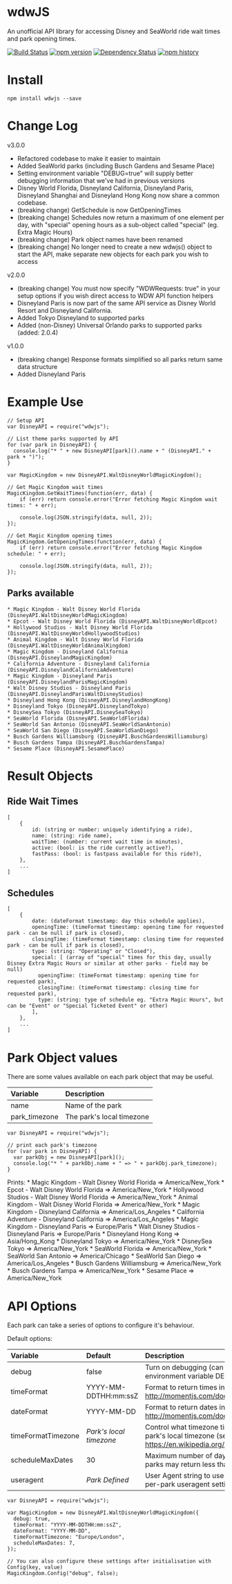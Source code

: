 # wdwJS

An unofficial API library for accessing Disney and SeaWorld ride wait times and park opening times.

[![Build Status](https://travis-ci.org/cubehouse/wdwJS.svg?branch=master)](https://travis-ci.org/cubehouse/wdwJS) [![npm version](https://badge.fury.io/js/wdwjs.svg)](https://badge.fury.io/js/wdwjs) [![Dependency Status](https://www.versioneye.com/nodejs/wdwjs/badge?style=flat)](https://www.versioneye.com/nodejs/wdwjs)
[![npm history](https://nodei.co/npm-dl/wdwjs.png)](https://www.npmjs.com/package/wdwjs/)

# Install

    npm install wdwjs --save

# Change Log

v3.0.0

* Refactored codebase to make it easier to maintain
* Added SeaWorld parks (including Busch Gardens and Sesame Place)
* Setting environment variable "DEBUG=true" will supply better debugging information that we've had in previous versions
* Disney World Florida, Disneyland California, Disneyland Paris, Disneyland Shanghai and Disneyland Hong Kong now share a common codebase.
* (breaking change) GetSchedule is now GetOpeningTimes
* (breaking change) Schedules now return a maximum of one element per day, with "special" opening hours as a sub-object called "special" (eg. Extra Magic Hours)
* (breaking change) Park object names have been renamed
* (breaking change) No longer need to create a new wdwjs() object to start the API, make separate new objects for each park you wish to access

v2.0.0

* (breaking change) You must now specify "WDWRequests: true" in your setup options if you wish direct access to WDW API function helpers
* Disneyland Paris is now part of the same API service as Disney World Resort and Disneyland California.
* Added Tokyo Disneyland to supported parks
* Added (non-Disney) Universal Orlando parks to supported parks (added: 2.0.4)

v1.0.0

* (breaking change) Response formats simplified so all parks return same data structure
* Added Disneyland Paris

# Example Use

    // Setup API
    var DisneyAPI = require("wdwjs");

    // List theme parks supported by API
    for (var park in DisneyAPI) {
      console.log("* " + new DisneyAPI[park]().name + " (DisneyAPI." + park + ")");
    }

    var MagicKingdom = new DisneyAPI.WaltDisneyWorldMagicKingdom();

    // Get Magic Kingdom wait times
    MagicKingdom.GetWaitTimes(function(err, data) {
        if (err) return console.error("Error fetching Magic Kingdom wait times: " + err);

        console.log(JSON.stringify(data, null, 2));
    });

    // Get Magic Kingdom opening times
    MagicKingdom.GetOpeningTimes(function(err, data) {
        if (err) return console.error("Error fetching Magic Kingdom schedule: " + err);

        console.log(JSON.stringify(data, null, 2));
    });

## Parks available

    * Magic Kingdom - Walt Disney World Florida (DisneyAPI.WaltDisneyWorldMagicKingdom)
    * Epcot - Walt Disney World Florida (DisneyAPI.WaltDisneyWorldEpcot)
    * Hollywood Studios - Walt Disney World Florida (DisneyAPI.WaltDisneyWorldHollywoodStudios)
    * Animal Kingdom - Walt Disney World Florida (DisneyAPI.WaltDisneyWorldAnimalKingdom)
    * Magic Kingdom - Disneyland California (DisneyAPI.DisneylandMagicKingdom)
    * California Adventure - Disneyland California (DisneyAPI.DisneylandCaliforniaAdventure)
    * Magic Kingdom - Disneyland Paris (DisneyAPI.DisneylandParisMagicKingdom)
    * Walt Disney Studios - Disneyland Paris (DisneyAPI.DisneylandParisWaltDisneyStudios)
    * Disneyland Hong Kong (DisneyAPI.DisneylandHongKong)
    * Disneyland Tokyo (DisneyAPI.DisneylandTokyo)
    * DisneySea Tokyo (DisneyAPI.DisneySeaTokyo)
    * SeaWorld Florida (DisneyAPI.SeaWorldFlorida)
    * SeaWorld San Antonio (DisneyAPI.SeaWorldSanAntonio)
    * SeaWorld San Diego (DisneyAPI.SeaWorldSanDiego)
    * Busch Gardens Williamsburg (DisneyAPI.BuschGardensWilliamsburg)
    * Busch Gardens Tampa (DisneyAPI.BuschGardensTampa)
    * Sesame Place (DisneyAPI.SesamePlace)


# Result Objects

## Ride Wait Times

    [
        {
            id: (string or number: uniquely identifying a ride),
            name: (string: ride name),
            waitTime: (number: current wait time in minutes),
            active: (bool: is the ride currently active?),
            fastPass: (bool: is fastpass available for this ride?),
        },
        ...
    ]

## Schedules

    [
        {
            date: (dateFormat timestamp: day this schedule applies),
            openingTime: (timeFormat timestamp: opening time for requested park - can be null if park is closed),
            closingTime: (timeFormat timestamp: closing time for requested park - can be null if park is closed),
            type: (string: "Operating" or "Closed"),
            special: [ (array of "special" times for this day, usually Disney Extra Magic Hours or similar at other parks - field may be null)
              openingTime: (timeFormat timestamp: opening time for requested park),
              closingTime: (timeFormat timestamp: closing time for requested park),
              type: (string: type of schedule eg. "Extra Magic Hours", but can be "Event" or "Special Ticketed Event" or other)
            ],
        },
        ...
    ]

# Park Object values

There are some values available on each park object that may be useful.

|Variable|Description|
|:-------|:----------|
|name|Name of the park|
|park_timezone|The park's local timezone|

    var DisneyAPI = require("wdwjs");

    // print each park's timezone
    for (var park in DisneyAPI) {
      var parkObj = new DisneyAPI[park]();
      console.log("* " + parkObj.name + " => " + parkObj.park_timezone);
    }

Prints:
    * Magic Kingdom - Walt Disney World Florida => America/New_York
    * Epcot - Walt Disney World Florida => America/New_York
    * Hollywood Studios - Walt Disney World Florida => America/New_York
    * Animal Kingdom - Walt Disney World Florida => America/New_York
    * Magic Kingdom - Disneyland California => America/Los_Angeles
    * California Adventure - Disneyland California => America/Los_Angeles
    * Magic Kingdom - Disneyland Paris => Europe/Paris
    * Walt Disney Studios - Disneyland Paris => Europe/Paris
    * Disneyland Hong Kong => Asia/Hong_Kong
    * Disneyland Tokyo => America/New_York
    * DisneySea Tokyo => America/New_York
    * SeaWorld Florida => America/New_York
    * SeaWorld San Antonio => America/Chicago
    * SeaWorld San Diego => America/Los_Angeles
    * Busch Gardens Williamsburg => America/New_York
    * Busch Gardens Tampa => America/New_York
    * Sesame Place => America/New_York

# API Options

Each park can take a series of options to configure it's behaviour.

Default options:

|Variable|Default|Description|
|:-------|:------|:----------|
|debug|false|Turn on debugging (can also be enabled by setting environment variable DEBUG)|
|timeFormat|YYYY-MM-DDTHH:mm:ssZ|Format to return times in (see http://momentjs.com/docs/#/displaying/format/)|
|dateFormat|YYYY-MM-DD|Format to return dates in (see http://momentjs.com/docs/#/displaying/format/)|
|timeFormatTimezone|*Park's local timezone*|Control what timezone times will be returned in. Defaults to park's local timezone (see TZ values https://en.wikipedia.org/wiki/List_of_tz_database_time_zones)|
|scheduleMaxDates|30|Maximum number of days to return opening times for (some parks may return less than requested days, but never more)|
|useragent|*Park Defined*|User Agent string to use for making API requests (overrides per-park useragent settings)|

    var DisneyAPI = require("wdwjs");

    var MagicKingdom = new DisneyAPI.WaltDisneyWorldMagicKingdom({
      debug: true,
      timeFormat: "YYYY-MM-DDTHH:mm:ssZ",
      dateFormat: "YYYY-MM-DD",
      timeFormatTimezone: "Europe/London",
      scheduleMaxDates: 7,
    });

    // You can also configure these settings after initialisation with Config(key, value)
    MagicKingdom.Config("debug", false);
